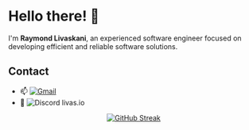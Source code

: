 # Hello there! 👋

I'm **Raymond Livaskani**, an experienced software engineer focused on developing efficient and reliable software solutions.

## Contact

- 📫 [![Gmail](https://img.shields.io/badge/Gmail-D14836?style=flat&logo=gmail&logoColor=white)](mailto:livaskaniray@gmail.com)
- 💬 ![Discord](https://img.shields.io/badge/Discord-7289DA?style=flat&logo=discord&logoColor=white) livas.io
<p align="center">
  <tr>
    <td align="center" style="padding=0;width=50%;">
<a href="https://git.io/streak-stats"><img src="https://streak-stats.demolab.com?user=rliva&theme=highcontrast&hide_border=true&border_radius=4.6" alt="GitHub Streak" /></a>
    </td>
  </tr>
</p>
